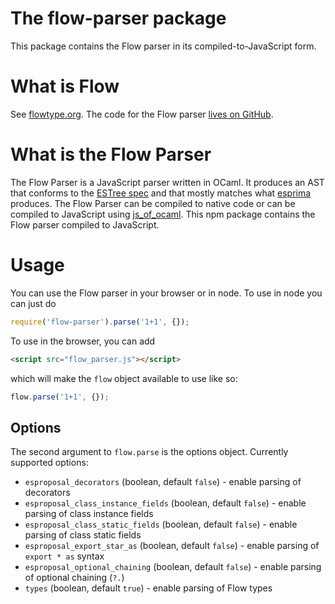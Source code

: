 # The flow-parser package

This package contains the Flow parser in its compiled-to-JavaScript form.

# What is Flow

See [flowtype.org](http://flowtype.org/). The code for the Flow parser [lives on GitHub](https://github.com/facebook/flow/tree/master/src/parser).

# What is the Flow Parser

The Flow Parser is a JavaScript parser written in OCaml. It produces an AST that conforms to the [ESTree spec](https://github.com/estree/estree) and that mostly matches what [esprima](http://esprima.org/) produces. The Flow Parser can be compiled to native code or can be compiled to JavaScript using [js_of_ocaml](http://ocsigen.org/js_of_ocaml/). This npm package contains the Flow parser compiled to JavaScript.

# Usage

You can use the Flow parser in your browser or in node. To use in node you can just do

```JavaScript
require('flow-parser').parse('1+1', {});
```

To use in the browser, you can add

```HTML
<script src="flow_parser.js"></script>
```

which will make the `flow` object available to use like so:

```JavaScript
flow.parse('1+1', {});
```

## Options

The second argument to `flow.parse` is the options object. Currently supported options:

* `esproposal_decorators` (boolean, default `false`) - enable parsing of decorators
* `esproposal_class_instance_fields` (boolean, default `false`) - enable parsing of class instance fields
* `esproposal_class_static_fields` (boolean, default `false`) - enable parsing of class static fields
* `esproposal_export_star_as` (boolean, default `false`) - enable parsing of `export * as` syntax
* `esproposal_optional_chaining` (boolean, default `false`) - enable parsing of optional chaining (`?.`)
* `types` (boolean, default `true`) - enable parsing of Flow types
